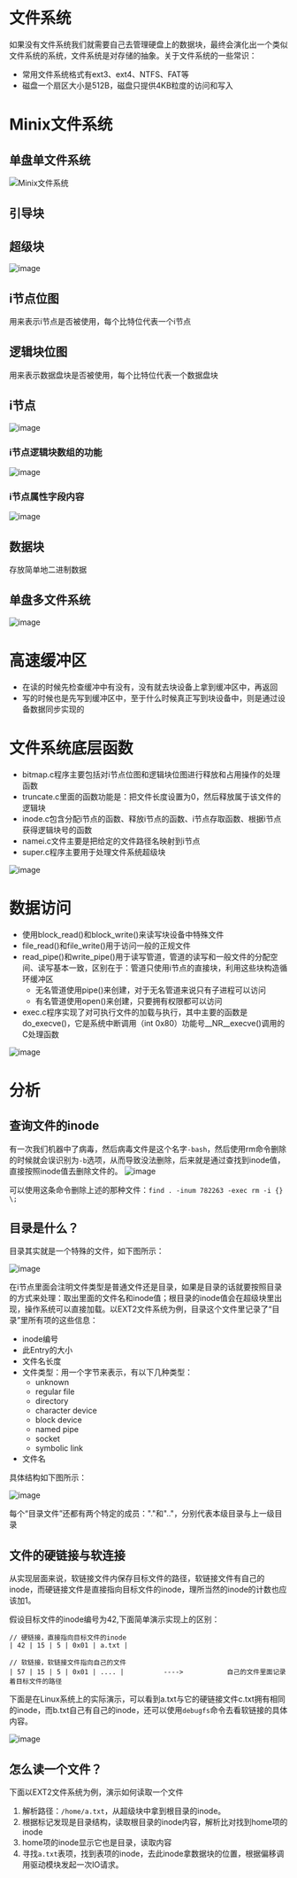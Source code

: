 # 文件系统
如果没有文件系统我们就需要自己去管理硬盘上的数据块，最终会演化出一个类似文件系统的系统，文件系统是对存储的抽象。关于文件系统的一些常识：
- 常用文件系统格式有ext3、ext4、NTFS、FAT等
- 磁盘一个扇区大小是512B，磁盘只提供4KB粒度的访问和写入

# Minix文件系统
## 单盘单文件系统
![Minix文件系统](https://user-images.githubusercontent.com/56379080/145551680-51fbd132-877d-4ea3-b947-eb2edfff5e53.png)

## 引导块

## 超级块
![image](https://user-images.githubusercontent.com/56379080/145552011-07f485c4-1377-4df6-b59e-dd1ecb72a526.png)

## i节点位图
用来表示i节点是否被使用，每个比特位代表一个i节点

## 逻辑块位图
用来表示数据盘块是否被使用，每个比特位代表一个数据盘块

## i节点
![image](https://user-images.githubusercontent.com/56379080/145552157-52e2868a-ee34-4a2c-8d13-a9c6cd980203.png)

### i节点逻辑块数组的功能
![image](https://user-images.githubusercontent.com/56379080/145552312-371fc721-13dc-4543-9681-7180ea456948.png)

### i节点属性字段内容
![image](https://user-images.githubusercontent.com/56379080/145552396-3b8f4bf4-83e8-43fe-b430-d9830382942a.png)

## 数据块
存放简单地二进制数据

## 单盘多文件系统
![image](https://user-images.githubusercontent.com/56379080/145551761-b19e4a08-6ff8-4f1a-8c1b-ec557d5637cb.png)


# 高速缓冲区
- 在读的时候先检查缓冲中有没有，没有就去块设备上拿到缓冲区中，再返回
- 写的时候也是先写到缓冲区中，至于什么时候真正写到块设备中，则是通过设备数据同步实现的


# 文件系统底层函数
- bitmap.c程序主要包括对i节点位图和逻辑块位图进行释放和占用操作的处理函数
- truncate.c里面的函数功能是：把文件长度设置为0，然后释放属于该文件的逻辑块
- inode.c包含分配i节点的函数、释放i节点的函数、i节点存取函数、根据i节点获得逻辑块号的函数
- namei.c文件主要是把给定的文件路径名映射到i节点
- super.c程序主要用于处理文件系统超级块

![image](https://user-images.githubusercontent.com/56379080/145553215-d2d64ba2-65b7-47e7-9bf8-5aaee0eb0402.png)

# 数据访问
- 使用block_read()和block_write()来读写块设备中特殊文件
- file_read()和file_write()用于访问一般的正规文件
- read_pipe()和write_pipe()用于读写管道，管道的读写和一般文件的分配空间、读写基本一致，区别在于：管道只使用i节点的直接块，利用这些块构造循环缓冲区
    - 无名管道使用pipe()来创建，对于无名管道来说只有子进程可以访问
    - 有名管道使用open()来创建，只要拥有权限都可以访问
- exec.c程序实现了对可执行文件的加载与执行，其中主要的函数是do_execve()，它是系统中断调用（int 0x80）功能号__NR__execve()调用的C处理函数

![image](https://user-images.githubusercontent.com/56379080/145553507-028f8f69-8039-4667-98ee-c6ed9ec4455b.png)


# 分析
## 查询文件的inode
有一次我们机器中了病毒，然后病毒文件是这个名字`-bash`，然后使用rm命令删除的时候就会误识别为`-b`选项，从而导致没法删除，后来就是通过查找到inode值，直接按照inode值去删除文件的。
![image](https://user-images.githubusercontent.com/56379080/145573752-817665e6-4170-477f-82b4-590ec848ab09.png)

可以使用这条命令删除上述的那种文件：`find . -inum 782263 -exec rm -i {} \;`

## 目录是什么？
目录其实就是一个特殊的文件，如下图所示：

![image](https://user-images.githubusercontent.com/56379080/145570462-c37e3063-9334-4b18-8eb5-40c4146ba280.png)

在i节点里面会注明文件类型是普通文件还是目录，如果是目录的话就要按照目录的方式来处理：取出里面的文件名和inode值；根目录的inode值会在超级块里出现，操作系统可以直接加载。以EXT2文件系统为例，目录这个文件里记录了“目录”里所有项的这些信息：
- inode编号
- 此Entry的大小
- 文件名长度
- 文件类型：用一个字节来表示，有以下几种类型：
    - unknown
    - regular file
    - directory
    - character device
    - block device
    - named pipe
    - socket
    - symbolic link
- 文件名

具体结构如下图所示：

![image](https://user-images.githubusercontent.com/56379080/145578583-caaa1cb2-8511-4042-899b-944448cf763a.png)

每个“目录文件”还都有两个特定的成员："."和".."，分别代表本级目录与上一级目录

## 文件的硬链接与软连接
从实现层面来说，软链接文件内保存目标文件的路径，软链接文件有自己的inode，而硬链接文件是直接指向目标文件的inode，理所当然的inode的计数也应该加1。

假设目标文件的inode编号为42,下面简单演示实现上的区别：
```
// 硬链接，直接指向目标文件的inode
| 42 | 15 | 5 | 0x01 | a.txt |

// 软链接，软链接文件指向自己的文件
| 57 | 15 | 5 | 0x01 | .... |          ---->           自己的文件里面记录着目标文件的路径

```
下面是在Linux系统上的实际演示，可以看到a.txt与它的硬链接文件c.txt拥有相同的inode，而b.txt自己有自己的inode，还可以使用`debugfs`命令去看软链接的具体内容。

![image](https://user-images.githubusercontent.com/56379080/145583700-e56dbfc2-b6ea-48b1-8e75-2e380b6c86ca.png)


## 怎么读一个文件？
下面以EXT2文件系统为例，演示如何读取一个文件
1. 解析路径：`/home/a.txt`，从超级块中拿到根目录的inode。
2. 根据标记发现是目录结构，读取根目录的inode内容，解析比对找到home项的inode
3. home项的inode显示它也是目录，读取内容
4. 寻找`a.txt`表项，找到表项的inode，去此inode拿数据块的位置，根据偏移调用驱动模块发起一次IO请求。
